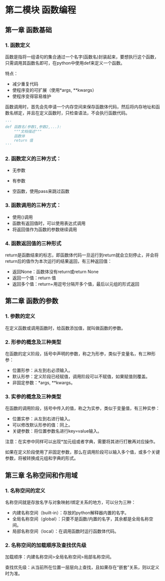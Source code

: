 # 第二模块 函数编程

## 第一章 函数基础

### 1. 函数定义

函数是指将一组语句的集合通过一个名字(函数名)封装起来，要想执行这个函数，只需调用其函数名即可，在python中使用def来定义一个函数。

特点：

- 减少重复代码
- 使程序变的可扩展（使用*args, **kwargs）
- 使程序变得容易维护

函数调用时，首先会先申请一个内存空间来保存函数体代码，然后将内存地址和函数名绑定，并且在定义函数时，只检查语法，不会执行函数代码。

```python
'''
def 函数名(参数1,参数2,...):
    """文档描述"""
    函数体
    return 值
'''
```

### 2. 函数定义的三种方式：

- 无参数

- 有参数
- 空函数，使用pass来跳过函数

### 3. 函数调用的三种方式：

- 使用()调用
- 函数有返回值时，可以使用表达式调用
- 将返回值作为函数的参数继续调用

### 4. 函数返回值的三种形式

return是函数结束的标志，即函数体代码一旦运行到return就会立刻停止，并会将return后的值作为本次运行的结果返回，有三种返回值：

- 返回None：函数体没有return或return None
- 返回一个值：return 值
- 返回多个值：return+用逗号分隔开多个值，最后以元组的形式返回

## 第二章 函数的参数

### 1. 参数的定义

在定义函数或调用函数时，给函数添加值，就叫做函数的参数。

### 2. 形参的概念及三种类型

在函数的定义阶段，括号中声明的参数，称之为形参，类似于变量名，有三种形参：

- 位置形参：从左到右必须输入。
- 默认形参：定义阶段已经赋值，调用阶段可以不赋值，如果赋值则覆盖。
- 非固定参数：*args, **kwargs。

### 3. 实参的概念及三种类型

在函数的调用阶段，括号中传入的值，称之为实参，类似于变量值，有三种实参：

- 位置实参：从左到右进行输入。
- 可以修改默认形参的值：同上。
- 关键参数：将位置参数名进行key=value输入。

注意：在实参中同样可以出现*加元组或者字典，需要将其进行打散再对应操作。

如果在定义阶段使用了非固定参数，那么在调用阶段可以输入多个值，或多个关键参数，将被转换成元组和字典的形式。

## 第三章 名称空间和作用域

### 1. 名称空间的定义

名称空间就是存放名字与对象映射/绑定关系的地方，可以分为三种：

- 内建名称空间（built-in）：存放的python解释器内置的名字。
- 全局名称空间（global）：只要不是函数/内置的名字，其余都是全局名称空间。
- 局部名称空间（local）：在调用函数时运行函数体代码。

### 2. 名称空间的加载顺序及查找优先级

加载顺序：内建名称空间>全局名称空间>局部名称空间。

查找优先级：从当前所在位置一层层向上查找，且如果存在“嵌套”关系，则以定义时为准。